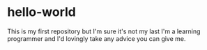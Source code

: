 # hello-world
This is my first repository but I'm sure it's not my last I'm a learning programmer and I'd lovingly take any advice you can give me.
